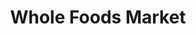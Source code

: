 ---
title: "Whole Foods Market"
url: /washington/whole-foods-market-h-street-southeast/
shop: Supermarkt
---